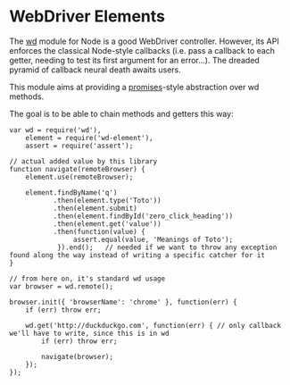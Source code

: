 WebDriver Elements
==================

The [wd](https://github.com/admc/wd#readme) module for Node is a good WebDriver controller. However, its API enforces the classical Node-style callbacks (i.e. pass a callback to each getter, needing to test its first argument for an error…). The dreaded pyramid of callback neural death awaits users.

This module aims at providing a [promises](http://wiki.commonjs.org/wiki/Promises/A)-style abstraction over wd methods.

The goal is to be able to chain methods and getters this way:

	var wd = require('wd'),
		element = require('wd-element'),
		assert = require('assert');

	// actual added value by this library
	function navigate(remoteBrowser) {
		element.use(remoteBrowser);

		element.findByName('q')
			   .then(element.type('Toto'))
			   .then(element.submit)
			   .then(element.findById('zero_click_heading'))
			   .then(element.get('value'))
			   .then(function(value) {
			   		assert.equal(value, 'Meanings of Toto');
			   	}).end();	// needed if we want to throw any exception found along the way instead of writing a specific catcher for it
	}

	// from here on, it's standard wd usage
	var browser = wd.remote();

	browser.init({ 'browserName': 'chrome' }, function(err) {
		if (err) throw err;

		wd.get('http://duckduckgo.com', function(err) {	// only callback we'll have to write, since this is in wd
			if (err) throw err;

			navigate(browser);
		});
	});
